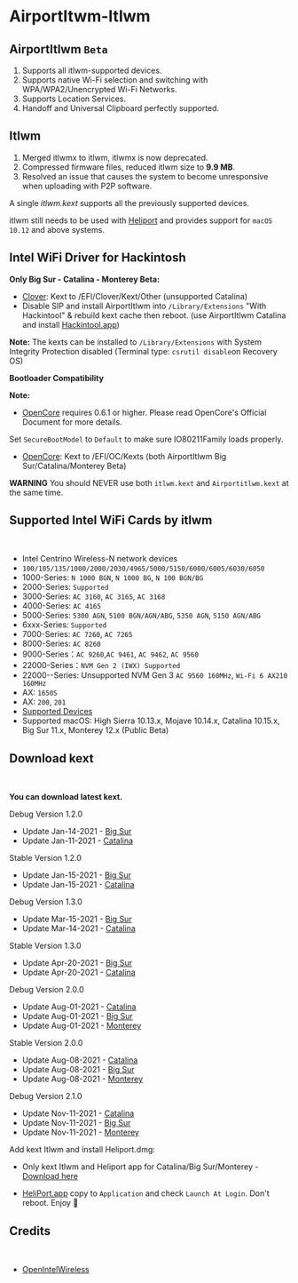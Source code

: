 # AirportItwm-Itlwm

## AirportItlwm `Beta`

1. Supports all itlwm-supported devices.
2. Supports native Wi-Fi selection and switching with WPA/WPA2/Unencrypted Wi-Fi Networks.
3. Supports Location Services.
4. Handoff and Universal Clipboard perfectly supported.

## Itlwm
1. Merged itlwmx to itlwm, itlwmx is now deprecated.
2. Compressed firmware files, reduced itlwm size to <b>9.9 MB</b>.
3. Resolved an issue that causes the system to become unresponsive when uploading with P2P software.

A single <i>itlwm.kext</i> supports all the previously supported devices.

itlwm still needs to be used with [Heliport](https://github.com/OpenIntelWireless/HeliPort) and provides support for `macOS 10.12` and above systems.


## Intel WiFi Driver for Hackintosh
<b>Only Big Sur - Catalina - Monterey Beta:</b>
* [Clover](https://github.com/CloverHackyColor/CloverBootloader/releases): Kext to /EFI/Clover/Kext/Other (unsupported Catalina)
* Disable SIP and install AirportItlwm into `/Library/Extensions` "With Hackintool" & rebuild kext cache then reboot. (use AirportItlwm Catalina and install [Hackintool.app](https://github.com/headkaze/Hackintool/releases))

<b>Note:</b>
The kexts can be installed to `/Library/Extensions` with System Integrity Protection disabled (Terminal type: `csrutil disable`on Recovery OS)

<b>Bootloader Compatibility</b>

<b>Note:</b><br/>
* [OpenCore](https://github.com/acidanthera/OpenCorePkg/releases) requires 0.6.1 or higher. Please read OpenCore's Official Document for more details.

Set `SecureBootModel` to `Default` to make sure IO80211Family loads properly.
* [OpenCore](https://github.com/acidanthera/OpenCorePkg/releases): Kext to /EFI/OC/Kexts (both AirportItlwm Big Sur/Catalina/Monterey Beta)

<b>WARNING</b>
You should NEVER use both `itlwm.kext` and `Airportitlwm.kext` at the same time.

<h2 align="left" >Supported Intel WiFi Cards by itlwm</h2>
<br/>

- Intel Centrino Wireless-N network devices
- `100/105/135/1000/2000/2030/4965/5000/5150/6000/6005/6030/6050`
- 1000-Series: `N 1000 BGN`, `N 1000 BG`, `N 100 BGN/BG`
- 2000-Series: `Supported`
- 3000-Series: `AC 3160`, `AC 3165`, `AC 3168`
- 4000-Series: `AC 4165`
- 5000-Series: `5300 AGN`, `5100 BGN/AGN/ABG`, `5350 AGN`, `5150 AGN/ABG`
- 6xxx-Series: `Supported`
- 7000-Series: `AC 7260`, `AC 7265`
- 8000-Series: `AC 8260`
- 9000-Series：`AC 9260`,`AC 9461`, `AC 9462`, `AC 9560`
- 22000-Series：`NVM Gen 2 (IWX) Supported`
- 22000--Series: Unsupported NVM Gen 3 `AC 9560 160MHz`, `Wi-Fi 6 AX210 160MHz`
- AX: `1650S`
- AX: `200`, `201`
- [Supported Devices](https://openintelwireless.github.io/itlwm/Compat.html)
- Supported macOS: High Sierra 10.13.x, Mojave 10.14.x, Catalina 10.15.x, Big Sur 11.x, Monterey 12.x (Public Beta)

<h2 align="left" >Download kext</h2>
<br/>

<b>You can download latest kext.</b>

Debug Version 1.2.0
* Update Jan-14-2021 - [Big Sur](https://drive.google.com/file/d/1fh2zFdO-3H0mU_mpnucn0lk3Yu-1pSi4/view?usp=sharing)
* Update Jan-11-2021 - [Catalina](https://drive.google.com/file/d/1C2Yng6EUYoDtOAtDkgjtPTboopt03YZt/view?usp=sharing)

Stable Version 1.2.0
- Update Jan-15-2021 - [Big Sur](https://drive.google.com/file/d/1MCHizCV-2uc_ck5wsu7f5VpFZA-yXgaW/view?usp=sharing)
- Update Jan-15-2021 - [Catalina](https://drive.google.com/file/d/1wFHnwUiy7Nyr1mM_PxtOjm0gB3w5TQ2q/view?usp=sharing)

Debug Version 1.3.0
- Update Mar-15-2021 - [Big Sur](https://github.com/kwangle912/AirportItlwm-for-Hackintosh/releases/download/v20210315/AirportItlwm-BigSur-v130-debug-Mar-15.zip)
- Update Mar-14-2021 - [Catalina](https://github.com/kwangle912/AirportItlwm-for-Hackintosh/releases/download/v20210315/AirportItlwm-Catalina-v130-debug-Mar-14.zip)

Stable Version 1.3.0
- Update Apr-20-2021 - [Big Sur](https://github.com/kwangle912/AirportItlwm-for-Hackintosh/releases/download/v20210420/AirportItlwm-v130-stable-BigSur.kext.zip)
- Update Apr-20-2021 - [Catalina](https://github.com/kwangle912/AirportItlwm-for-Hackintosh/releases/download/v20210420/AirportItlwm-v130-stable-Catalina.kext.zip)

Debug Version 2.0.0
- Update Aug-01-2021 - [Catalina](https://github.com/kwangle912/AirportItlwm-for-Hackintosh/releases/download/v20210801/AirportItlwm-Catalina-v200-debug-Aug-01.zip)
- Update Aug-01-2021 - [Big Sur](https://github.com/kwangle912/AirportItlwm-for-Hackintosh/releases/download/v20210801/AirportItlwm-BigSur-v200-debug-Aug-01.zip)
- Update Aug-01-2021 - [Monterey](https://github.com/kwangle912/AirportItlwm-for-Hackintosh/releases/download/v20210801/AirportItlwm-Monterey-v200-debug-Aug-01.zip)

Stable Version 2.0.0
- Update Aug-08-2021 - [Catalina](https://github.com/kwangle912/AirportItlwm-for-Hackintosh/releases/download/v20210808/AirportItlwm-Catalina-v200-stable-Aug-08.zip)
- Update Aug-08-2021 - [Big Sur](https://github.com/kwangle912/AirportItlwm-for-Hackintosh/releases/download/v20210808/AirportItlwm-BigSur-v200-stable-Aug-08.zip)
- Update Aug-08-2021 - [Monterey](https://github.com/kwangle912/AirportItlwm-for-Hackintosh/releases/download/v20210808/AirportItlwm-Monterey-v200-stable-Aug-08.zip)

Debug Version 2.1.0
- Update Nov-11-2021 - [Catalina](https://github.com/kwangle912/AirportItlwm-for-Hackintosh/releases/download/v20211109/AirportItlwm-Catalina-v210-debug-Nov-09.zip)
- Update Nov-11-2021 - [Big Sur](https://github.com/kwangle912/AirportItlwm-for-Hackintosh/releases/download/v20211109/AirportItlwm-BigSur-v210-debug-Nov-09.zip)
- Update Nov-11-2021 - [Monterey](https://github.com/kwangle912/AirportItlwm-for-Hackintosh/releases/download/v20211109/AirportItlwm-Monterey-v210-debug-Nov-09.zip)


Add kext Itlwm and install Heliport.dmg:
- Only kext Itlwm and Heliport app for Catalina/Big Sur/Monterey - [Download here](https://github.com/kwangle912/AirportItlwm-for-Hackintosh/releases/download/v20211109/itlwm-v210-Heliport-Nov-09-2021.zip)
* [HeliPort.app](https://github.com/OpenIntelWireless/HeliPort) copy to `Application` and check `Launch At Login`. Don't reboot. Enjoy 🎉

<h2 align="left" >Credits</h2>
<br/>

* [OpenIntelWireless](https://github.com/OpenIntelWireless)
